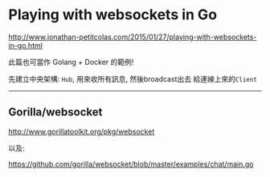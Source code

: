 # Playing with websockets in Go

http://www.jonathan-petitcolas.com/2015/01/27/playing-with-websockets-in-go.html

此篇也可當作 Golang + Docker 的範例! 



先建立中央架構: `Hub`, 用來收所有訊息, 然後broadcast出去 給連線上來的`Client`

------------

## Gorilla/websocket

http://www.gorillatoolkit.org/pkg/websocket

以及: 

https://github.com/gorilla/websocket/blob/master/examples/chat/main.go



